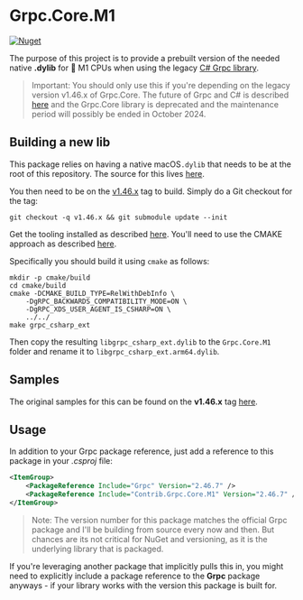 # Grpc.Core.M1

[![Nuget](https://img.shields.io/nuget/v/contrib.grpc.core.m1)](http://nuget.org/packages/Contrib.Grpc.Core.M1)

The purpose of this project is to provide a prebuilt version of the needed native **.dylib** for
 M1 CPUs when using the legacy [C# Grpc library](https://www.nuget.org/packages/Grpc.Core).

> Important: You should only use this if you're depending on the legacy version v1.46.x of Grpc.Core.
> The future of Grpc and C# is described [here](https://grpc.io/blog/grpc-csharp-future/) and the Grpc.Core library is
> deprecated and the maintenance period will possibly be ended in October 2024.

## Building a new lib

This package relies on having a native macOS`.dylib` that needs to be at the root of this repository.
The source for this lives [here](https://github.com/grpc/grpc).

You then need to be on the [v1.46.x](https://github.com/grpc/grpc/tree/v1.46.x) tag to build.
Simply do a Git checkout for the tag:

```shell
git checkout -q v1.46.x && git submodule update --init
```

Get the tooling installed as described [here](https://github.com/grpc/grpc/blob/master/BUILDING.md#macos).
You'll need to use the CMAKE approach as described [here](https://github.com/grpc/grpc/blob/master/BUILDING.md#building-with-cmake).

Specifically you should build it using `cmake` as follows:

```shell
mkdir -p cmake/build
cd cmake/build
cmake -DCMAKE_BUILD_TYPE=RelWithDebInfo \
    -DgRPC_BACKWARDS_COMPATIBILITY_MODE=ON \
    -DgRPC_XDS_USER_AGENT_IS_CSHARP=ON \
    ../../
make grpc_csharp_ext
```

Then copy the resulting `libgrpc_csharp_ext.dylib` to the `Grpc.Core.M1` folder and rename it to `libgrpc_csharp_ext.arm64.dylib`.

## Samples

The original samples for this can be found on the **v1.46.x** tag [here](https://github.com/grpc/grpc/tree/v1.46.x/examples/csharp).

## Usage

In addition to your Grpc package reference, just add a reference to this package in your *.csproj* file:

```xml
<ItemGroup>
    <PackageReference Include="Grpc" Version="2.46.7" />
    <PackageReference Include="Contrib.Grpc.Core.M1" Version="2.46.7" />
</ItemGroup>
```

> Note: The version number for this package matches the official Grpc package and I'll be building from source
> every now and then. But chances are its not critical for NuGet and versioning, as it is the underlying library that is packaged.

If you're leveraging another package that implicitly pulls this in, you might need to explicitly include a package
reference to the **Grpc** package anyways - if your library works with the version this package is built for.
